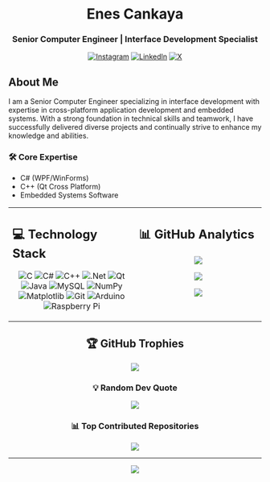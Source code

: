 <div align="center">
  <h1>Enes Cankaya</h1>
  <h3>Senior Computer Engineer | Interface Development Specialist</h3>
</div>

<div align="center">
  
  [![Instagram](https://img.shields.io/badge/Instagram-%23E4405F.svg?logo=Instagram&logoColor=white)](https://instagram.com/enescnkya)
  [![LinkedIn](https://img.shields.io/badge/LinkedIn-%230077B5.svg?logo=linkedin&logoColor=white)](https://linkedin.com/in/enescankaya)
  [![X](https://img.shields.io/badge/X-black.svg?logo=X&logoColor=white)](https://x.com/enescnkyaa)
  
</div>

## About Me

I am a Senior Computer Engineer specializing in interface development with expertise in cross-platform application development and embedded systems. With a strong foundation in technical skills and teamwork, I have successfully delivered diverse projects and continually strive to enhance my knowledge and abilities.

<div align="left">
  
  ### 🛠️ Core Expertise
  - C# (WPF/WinForms)
  - C++ (Qt Cross Platform)
  - Embedded Systems Software
  
</div>

<table>
  <tr>
    <td valign="top" width="50%">
      
## 💻 Technology Stack
      
<div align="center">
  
![C](https://img.shields.io/badge/c-%2300599C.svg?style=for-the-badge&logo=c&logoColor=white)
![C#](https://img.shields.io/badge/c%23-%23239120.svg?style=for-the-badge&logo=csharp&logoColor=white)
![C++](https://img.shields.io/badge/c++-%2300599C.svg?style=for-the-badge&logo=c%2B%2B&logoColor=white)
![.Net](https://img.shields.io/badge/.NET-5C2D91?style=for-the-badge&logo=.net&logoColor=white)
![Qt](https://img.shields.io/badge/Qt-%23217346.svg?style=for-the-badge&logo=Qt&logoColor=white)
![Java](https://img.shields.io/badge/java-%23ED8B00.svg?style=for-the-badge&logo=openjdk&logoColor=white)
![MySQL](https://img.shields.io/badge/mysql-4479A1.svg?style=for-the-badge&logo=mysql&logoColor=white)
![NumPy](https://img.shields.io/badge/numpy-%23013243.svg?style=for-the-badge&logo=numpy&logoColor=white)
![Matplotlib](https://img.shields.io/badge/Matplotlib-%23ffffff.svg?style=for-the-badge&logo=Matplotlib&logoColor=black)
![Git](https://img.shields.io/badge/git-%23F05033.svg?style=for-the-badge&logo=git&logoColor=white)
![Arduino](https://img.shields.io/badge/-Arduino-00979D?style=for-the-badge&logo=Arduino&logoColor=white)
![Raspberry Pi](https://img.shields.io/badge/-Raspberry_Pi-C51A4A?style=for-the-badge&logo=Raspberry-Pi)
  
</div>
    </td>
    <td valign="top" width="50%">
      
## 📊 GitHub Analytics
      
<div align="center">
  
  ![](https://github-readme-stats.vercel.app/api?username=enescankaya&theme=white&hide_border=false&include_all_commits=true&count_private=true)
  
  ![](https://github-readme-streak-stats.herokuapp.com/?user=enescankaya&theme=white&hide_border=false)

  ![](https://github-readme-stats.vercel.app/api/top-langs/?username=enescankaya&theme=shadow_green&hide_border=false&include_all_commits=true&count_private=true&layout=compact)
  
</div>
    </td>
  </tr>
</table>

<div align="center">
  
  ## 🏆 GitHub Trophies
  ![](https://github-profile-trophy.vercel.app/?username=enescankaya&theme=whitehub&no-frame=true&no-bg=false&margin-w=4)
  
  ### 💡 Random Dev Quote
  ![](https://quotes-github-readme.vercel.app/api?type=horizontal&theme=dark)
  
  ### 📊 Top Contributed Repositories
  ![](https://github-contributor-stats.vercel.app/api?username=enescankaya&limit=5&theme=white&combine_all_yearly_contributions=true)
  
  ---
  [![](https://visitcount.itsvg.in/api?id=enescankaya&icon=9&color=3)](https://visitcount.itsvg.in)
  
</div>
